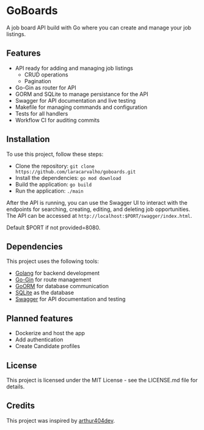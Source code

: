 # GoBoards

A job board API build with Go where you can create and manage your job listings.

## Features

- API ready for adding and managing job listings
  - CRUD operations
  - Pagination
- Go-Gin as router for API
- GORM and SQLite to manage persistance for the API
- Swagger for API documentation and live testing
- Makefile for managing commands and configuration
- Tests for all handlers
- Workflow CI for auditing commits

## Installation

To use this project, follow these steps:

- Clone the repository: `git clone https://github.com/laracarvalho/goboards.git`
- Install the dependencies: `go mod download`
- Build the application: `go build`
- Run the application: `./main`

After the API is running, you can use the Swagger UI to interact with the endpoints for searching, creating, editing, and deleting job opportunities. The API can be accessed at `http://localhost:$PORT/swagger/index.html`.

Default $PORT if not provided=8080.

## Dependencies

This project uses the following tools:

- [Golang](https://golang.org/) for backend development
- [Go-Gin](https://github.com/gin-gonic/gin) for route management
- [GoORM](https://gorm.io/) for database communication
- [SQLite](https://www.sqlite.org/index.html) as the database
- [Swagger](https://swagger.io/) for API documentation and testing

## Planned features

- Dockerize and host the app
- Add authentication
- Create Candidate profiles

## License

This project is licensed under the MIT License - see the LICENSE.md file for details.

## Credits

This project was inspired by [arthur404dev](https://github.com/arthur404dev).